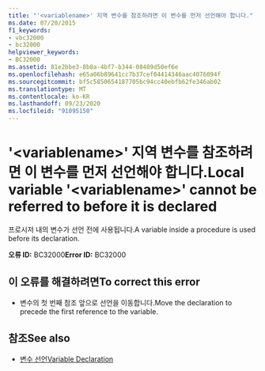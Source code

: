 ```yaml
---
title: "'<variablename>' 지역 변수를 참조하려면 이 변수를 먼저 선언해야 합니다."
ms.date: 07/20/2015
f1_keywords:
- vbc32000
- bc32000
helpviewer_keywords:
- BC32000
ms.assetid: 81e2bbe3-8b8a-4bf7-b344-08489d50ef6e
ms.openlocfilehash: e65a06b89641cc7b37cef04414346aac4076094f
ms.sourcegitcommit: bf5c5850654187705bc94cc40ebfb62fe346ab02
ms.translationtype: MT
ms.contentlocale: ko-KR
ms.lasthandoff: 09/23/2020
ms.locfileid: "91095150"
---
```

# <a name="local-variable-variablename-cannot-be-referred-to-before-it-is-declared"></a><span data-ttu-id="0bf1a-102">'\<variablename>' 지역 변수를 참조하려면 이 변수를 먼저 선언해야 합니다.</span><span class="sxs-lookup"><span data-stu-id="0bf1a-102">Local variable '\<variablename>' cannot be referred to before it is declared</span></span>

<span data-ttu-id="0bf1a-103">프로시저 내의 변수가 선언 전에 사용됩니다.</span><span class="sxs-lookup"><span data-stu-id="0bf1a-103">A variable inside a procedure is used before its declaration.</span></span>  
  
 <span data-ttu-id="0bf1a-104">**오류 ID:** BC32000</span><span class="sxs-lookup"><span data-stu-id="0bf1a-104">**Error ID:** BC32000</span></span>  
  
## <a name="to-correct-this-error"></a><span data-ttu-id="0bf1a-105">이 오류를 해결하려면</span><span class="sxs-lookup"><span data-stu-id="0bf1a-105">To correct this error</span></span>  
  
- <span data-ttu-id="0bf1a-106">변수의 첫 번째 참조 앞으로 선언을 이동합니다.</span><span class="sxs-lookup"><span data-stu-id="0bf1a-106">Move the declaration to precede the first reference to the variable.</span></span>  
  
## <a name="see-also"></a><span data-ttu-id="0bf1a-107">참조</span><span class="sxs-lookup"><span data-stu-id="0bf1a-107">See also</span></span>

- [<span data-ttu-id="0bf1a-108">변수 선언</span><span class="sxs-lookup"><span data-stu-id="0bf1a-108">Variable Declaration</span></span>](../programming-guide/language-features/variables/variable-declaration.md)
